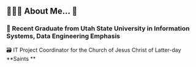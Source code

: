 ## 👨🏼‍💻 About Me... 👋

### 🌱 Recent Graduate from Utah State University in Information Systems, Data Engineering Emphasis

🗃️ IT Project Coordinator for the Church of Jesus Christ of Latter-day **Saints **



<!--
**Ryan-G-Miner/Ryan-G-Miner** is a ✨ _special_ ✨ repository because its `README.md` (this file) appears on your GitHub profile.

Here are some ideas to get you started:

- 👯 I’m looking to collaborate on ...
- 🤔 I’m looking for help with ...
- 💬 Ask me about ...
- 📫 How to reach me: ...
- 😄 Pronouns: ...
- ⚡ Fun fact: ...
-->
